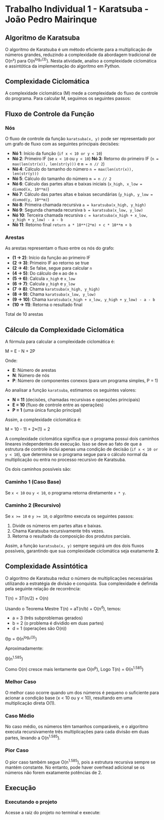 # Trabalho Individual 1 - Karatsuba - João Pedro Mairinque

## Algoritmo de Karatsuba

O algoritmo de Karatsuba é um método eficiente para a multiplicação de números grandes, reduzindo a complexidade da abordagem tradicional de O(n²) para O(n<sup>log₂(3)</sup>). Nesta atividade, analiso a complexidade ciclomática e assintótica da implementação do algoritmo em Python.

## Complexidade Ciclomática

A complexidade ciclomática (M) mede a complexidade do fluxo de controle do programa. Para calcular M, seguimos os seguintes passos:

## Fluxo de Controle da Função

### Nós

O fluxo de controle da função `karatsuba(x, y)` pode ser representado por um grafo de fluxo com as seguintes principais decisões:

- **Nó 1**: Início da função (`if x < 10 or y < 10`)
- **Nó 2**: Primeiro IF (se `x < 10` ou `y < 10`)
  **Nó 3**: Retorno do primeiro IF (`n = max(len(str(x)), len(str(y)))` e `m = n // 2`)
- **Nó 4**: Cálculo do tamanho do número `n = max(len(str(x)), len(str(y)))`
- **Nó 5**: Cálculo do tamanho do número `m = n // 2`
- **Nó 6**: Cálculo das partes altas e baixas iniciais (`x_high, x_low = divmod(x, 10**m)`)
- **Nó 7**: Cálculo das partes altas e baixas secundárias (`y_high, y_low = divmod(y, 10**m)`)
- **Nó 8**: Primeira chamada recursiva `a = karatsuba(x_high, y_high)`
- **Nó 9**: Segunda chamada recursiva `b = karatsuba(x_low, y_low)`
- **Nó 10**: Terceira chamada recursiva `c = karatsuba(x_high + x_low, y_high + y_low) - a - b`
- **Nó 11**: Retorno final `return a * 10**(2*m) + c * 10**m + b`

### Arestas

As arestas representam o fluxo entre os nós do grafo:

- **(1 → 2)**: Início da função ao primeiro IF
- **(2 → 3)**: Primeiro IF ao retorno se true
- **(2 → 4)**: Se false, segue para calcular `n`
- **(4 → 5)**: Do cálculo de `m` ao de `n`
- **(5 → 6)**: Calcula `x_high` e `x_low`
- **(6 → 7)**: Calcula `y_high` e `y_low`
- **(7 → 8)**: Chama `karatsuba(x_high, y_high)`
- **(8 → 9)**: Chama `karatsuba(x_low, y_low)`
- **(9 → 10)**: Chama `karatsuba(x_high + x_low, y_high + y_low) - a - b`
- **(10 → 11)**: Retorna o resultado final

Total de 10 arestas

## Cálculo da Complexidade Ciclomática

A fórmula para calcular a complexidade ciclomática é:

M = E - N + 2P

Onde:

- **E**: Número de arestas
- **N**: Número de nós
- **P**: Número de componentes conexos (para um programa simples, P = 1)

Ao analisar a função `karatsuba`, estimamos os seguintes valores:

- **N = 11** (decisões, chamadas recursivas e operações principais)
- **E = 10** (fluxo de controle entre as operações)
- **P = 1** (uma única função principal)

Assim, a complexidade ciclomática é:

M = 10 - 11 + 2*(1) = 2

A complexidade ciclomática significa que o programa possui dois caminhos lineares independentes de execução. Isso se deve ao fato de que a estrutura de controle inclui apenas uma condição de decisão (`if x < 10 or y < 10`), que determina se o programa segue para o cálculo normal da multiplicação ou entra no processo recursivo de Karatsuba.

Os dois caminhos possíveis são:

### Caminho 1 (Caso Base)

Se `x < 10` ou `y < 10`, o programa retorna diretamente `x * y`.

### Caminho 2 (Recursivo)

Se `x >= 10` e `y >= 10`, o algoritmo executa os seguintes passos:

1. Divide os números em partes altas e baixas.
2. Chama Karatsuba recursivamente três vezes.
3. Retorna o resultado da composição dos produtos parciais.

Assim, a função `karatsuba(x, y)` sempre seguirá um dos dois fluxos possíveis, garantindo que sua complexidade ciclomática seja exatamente **2**.

## Complexidade Assintótica

O algoritmo de Karatsuba reduz o número de multiplicações necessárias utilizando a estratégia de divisão e conquista. Sua complexidade é definida pela seguinte relação de recorrência:

T(n) = 3T(n/2) + O(n)

Usando o Teorema Mestre T(n) = aT(n/b) + O(n<sup>d</sup>), temos:

- a = 3 (três subproblemas gerados)
- b = 2 (o problema é dividido em duas partes)
- d = 1 (operações são O(n))

Θp = Θ(n<sup>log₂(3)</sup>)

Aproximadamente:

Θ(n<sup>1.585</sup>)

Como O(n) cresce mais lentamente que O(n<sup>p</sup>), Logo T(n) = Θ(n<sup>1.585</sup>)

### Melhor Caso

O melhor caso ocorre quando um dos números é pequeno o suficiente para acionar a condição base (x < 10 ou y < 10), resultando em uma multiplicação direta O(1).

### Caso Médio

No caso médio, os números têm tamanhos comparáveis, e o algoritmo executa recursivamente três multiplicações para cada divisão em duas partes, levando a O(n<sup>1.585</sup>).

### Pior Caso

O pior caso também segue O(n<sup>1.585</sup>), pois a estrutura recursiva sempre se mantém constante. No entanto, pode haver overhead adicional se os números não forem exatamente potências de 2.

## Execução

### Executando o projeto

Acesse a raiz do projeto no terminal e execute: